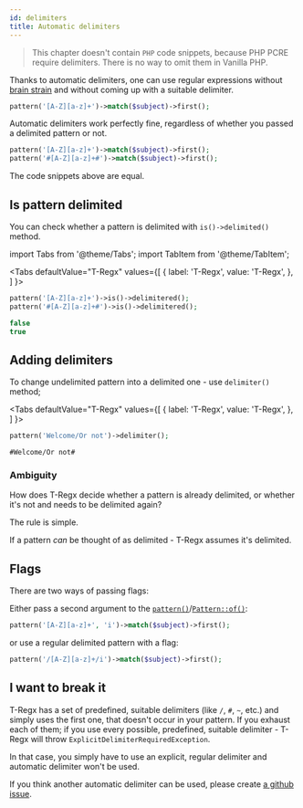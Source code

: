 ```yaml
---
id: delimiters
title: Automatic delimiters
---
```


> This chapter doesn't contain `PHP` code snippets, because PHP PCRE require delimiters. There is no way to omit them
> in Vanilla PHP.

Thanks to automatic delimiters, one can use regular expressions without [brain strain](overview.md#brain-strain)
and without coming up with a suitable delimiter.

```php
pattern('[A-Z][a-z]+')->match($subject)->first();
```

Automatic delimiters work perfectly fine, regardless of whether you passed a delimited pattern or not.

```php
pattern('[A-Z][a-z]+')->match($subject)->first();
pattern('#[A-Z][a-z]+#')->match($subject)->first();
```

The code snippets above are equal.

## Is pattern delimited

You can check whether a pattern is delimited with `is()->delimited()` method.

import Tabs from '@theme/Tabs';
import TabItem from '@theme/TabItem';

<Tabs
defaultValue="T-Regx"
values={[
{ label: 'T-Regx', value: 'T-Regx', },
]
}>
<TabItem value="T-Regx">

```php
pattern('[A-Z][a-z]+')->is()->delimitered();
pattern('#[A-Z][a-z]+#')->is()->delimitered();
```

</TabItem>
</Tabs>

<!--T-Regx:{multiline-return}-->
<!--Result-Value-->

<div className="output-block">

```php
false
true
```

</div>

<!--Result-Value:{multiline-return}-->

## Adding delimiters

To change undelimited pattern into a delimited one - use `delimiter()` method;

<Tabs
defaultValue="T-Regx"
values={[
{ label: 'T-Regx', value: 'T-Regx', },
]
}>
<TabItem value="T-Regx">

```php
pattern('Welcome/Or not')->delimiter();
```

</TabItem>
</Tabs>

<!--T-Regx:{echo-at(0)}-->
<!--Result-Output-->

<div className="output-block">

```text
#Welcome/Or not#
```

</div>

### Ambiguity

How does T-Regx decide whether a pattern is already delimited, or whether it's not and needs to be delimited again?

The rule is simple.

If a pattern _can_ be thought of as delimited - T-Regx assumes it's delimited.

## Flags

There are two ways of passing flags:

Either pass a second argument to the [`pattern()`](introduction.md#entry-points)/[`Pattern::of()`](introduction.md#entry-points):

```php
pattern('[A-Z][a-z]+', 'i')->match($subject)->first();
```

or use a regular delimited pattern with a flag:

```php
pattern('/[A-Z][a-z]+/i')->match($subject)->first();
```

## I want to break it

T-Regx has a set of predefined, suitable delimiters (like `/`, `#`, `~`, etc.) and simply uses the first one,
that doesn't occur in your pattern. If you exhaust each of them; if you use every possible, predefined, suitable delimiter -
T-Regx will throw `ExplicitDelimiterRequiredException`.

In that case, you simply have to use an explicit, regular delimiter and automatic delimiter won't be used.

If you think another automatic delimiter can be used,
please create [a github issue](https://github.com/T-Regx/T-Regx/issues/new/choose).
